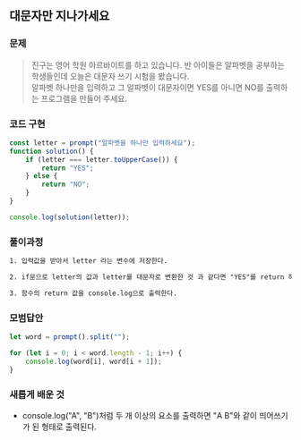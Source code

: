 ## 대문자만 지나가세요

### 문제

> 진구는 영어 학원 아르바이트를 하고 있습니다. 반 아이들은 알파벳을 공부하는 학생들인데 오늘은 대문자 쓰기 시험을 봤습니다.<br>알파벳 하나만을 입력하고 그 알파벳이 대문자이면 YES를 아니면 NO를 출력하는 프로그램을 만들어 주세요.

### 코드 구현

```js
const letter = prompt("알파벳을 하나만 입력하세요");
function solution() {
    if (letter === letter.toUpperCase()) {
        return "YES";
    } else {
        return "NO";
    }
}

console.log(solution(letter));
```

### 풀이과정

```txt
1. 입력값을 받아서 letter 라는 변수에 저장한다.

2. if문으로 letter의 값과 letter를 대문자로 변환한 것 과 같다면 "YES"를 return 하고 아니라면 "NO"를 return 하는 함수를 생성한다.

3. 함수의 return 값을 console.log으로 출력한다.
```

### 모범답안

```js
let word = prompt().split("");

for (let i = 0; i < word.length - 1; i++) {
    console.log(word[i], word[i + 1]);
}
```

### 새롭게 배운 것

-   console.log("A", "B")처럼 두 개 이상의 요소를 출력하면 "A B"와 같이 띄어쓰기가 된 형태로 출력된다.
